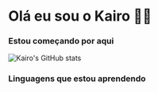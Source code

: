 # Olá eu sou o Kairo 👋😉
### Estou começando por aqui

![Kairo's GitHub stats](https://github-readme-stats.vercel.app/api?username=kairo-dev&show_icons=true&theme=dark)

### Linguagens que estou aprendendo
<div style="display: inline_block"><br/>
<img align="center" alt="" src="https://img.shields.io/badge/Python-3776AB?style=for-the-badge&logo=python&logoColor=white" />
<img align="center" alt="" src="https://img.shields.io/badge/C%2B%2B-00599C?style=for-the-badge&logo=c%2B%2B&logoColor=white" />
</div>
